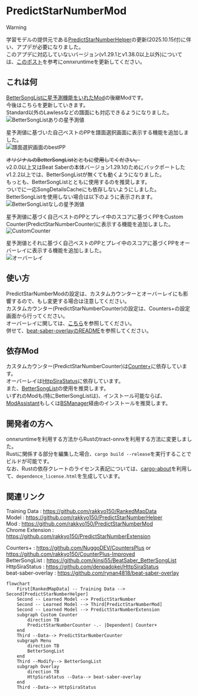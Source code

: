 # PredictStarNumberMod

> [!WARNING]
> 学習モデルの提供元である[PredictStarNumberHelper](https://github.com/rakkyo150/PredictStarNumberHelper)の更新(2025.10.15付)に伴い、アプデが必要になりました。  
> このアプデに対応していないバージョン(v1.29.1とv1.38.0以上以外)については、[このポスト](https://x.com/rakkyo150/status/1978247318261346419)を参考にonnxruntimeを更新してください。

## これは何
[BetterSongListに星予測機能をいれたMod](https://github.com/rakkyo150/BetterSongList-PredictStarNumber)の後継Modです。<br>
今後はこちらを更新していきます。<br>
Standard以外のLawlessなどの譜面にも対応できるようになりました。<br>
![BetterSongListありの星予測値](https://github.com/user-attachments/assets/55b7621f-9aae-4d0f-bd66-9923e5352c7f)

星予測値に基づいた自己ベストのPPを譜面選択画面に表示する機能を追加しました。<br>
![譜面選択画面のbestPP](https://github.com/user-attachments/assets/34024fe0-131d-4175-a35b-40f3a785876a)

~~オリジナルのBetterSongListとともに使用してください。<br>~~
v2.0.0以上又はBeat Saberの本体バージョン1.29.1のためにバックポートしたv1.2.2以上では、BetterSongListが無くても動くようになりました。<br>
もっとも、BetterSongListとともに使用するのを推奨します。<br>
ついでに一応SongDetailsCacheにも依存しないようにしました。<br>
BetterSongListを使用しない場合は以下のように表示されます。<br>
![BetterSongListなしの星予測値](https://github.com/user-attachments/assets/acb0c49e-5b13-4491-9a53-a00b44ba1a8d)

星予測値に基づく自己ベストのPPとプレイ中のスコアに基づくPPをCustom Counter(PredictStarNumberCounter)に表示する機能を追加しました。<br>
![CustomCounter](https://github.com/user-attachments/assets/89acc929-1c64-4c88-9632-1156b83a7c87)

星予測値とそれに基づく自己ベストのPPとプレイ中のスコアに基づくPPをオーバーレイに表示する機能を追加しました。<br>
![オーバーレイ](https://github.com/user-attachments/assets/58bde7c6-74d9-4664-8e6d-bd2c6845aeca)

## 使い方
PredictStarNumberModの設定は、カスタムカウンターとオーバーレイにも影響するので、もし変更する場合は注意してください。<br>
カスタムカウンター(PredictStarNumberCounter)の設定は、Counters+の設定画面から行ってください。<br>
オーバーレイに関しては、[こちら](PredictStarNumberMod/Overlay/README_Overlay.md)を参照してください。<br>
併せて、[beat-saber-overlayのREADME](https://github.com/rynan4818/beat-saber-overlay)を参照してください。<br>

## 依存Mod
カスタムカウンター(PredictStarNumberCounter)は[Counter+](https://github.com/NuggoDEV/CountersPlus)に依存しています。<br>
オーバーレイは[HttpSiraStatus](https://github.com/denpadokei/HttpSiraStatus)に依存しています。<br>
また、[BetterSongList](https://github.com/kinsi55/BeatSaber_BetterSongList)の使用を推奨します。<br>
いずれのModも(特にBetterSongListは)、インストール可能ならば、[ModAssistant](https://github.com/bsmg/ModAssistant)もしくは[BSManager](https://github.com/Zagrios/bs-manager)経由のインストールを推奨します。

## 開発者の方へ
onnxruntimeを利用する方法からRustのtract-onnxを利用する方法に変更しました。  
Rustに関係する部分を編集した場合、`cargo build --release`を実行することでビルドが可能です。  
なお、Rustの依存クレートのライセンス表記については、[cargo-about](https://github.com/EmbarkStudios/cargo-about)を利用して、`dependence_license.html`を生成しています。

## 関連リンク
Training Data : https://github.com/rakkyo150/RankedMapData <br>
Model : https://github.com/rakkyo150/PredictStarNumberHelper <br>
Mod : https://github.com/rakkyo150/PredictStarNumberMod <br>
Chrome Extension : https://github.com/rakkyo150/PredictStarNumberExtension <br>

Counters+ : https://github.com/NuggoDEV/CountersPlus or https://github.com/rakkyo150/CounterPlus-Improved<br>
BetterSongList : https://github.com/kinsi55/BeatSaber_BetterSongList<br>
HttpSiraStatus : https://github.com/denpadokei/HttpSiraStatus<br>
beat-saber-overlay : https://github.com/rynan4818/beat-saber-overlay<br>

```mermaid
flowchart
    First[RankedMapData] -- Training Data --> Second[PredictStarNumberHelper]
    Second -- Learned Model --> PredictStarNumber
    Second -- Learned Model --> Third[PredictStarNumberMod] 
    Second -- Learned Model --> PredictStarNumberExtension
    subgraph Custom Counter
        direction TB
        PredictStarNumberCounter -.- |Dependent| Counter+
    end
    Third --Data--> PredictStarNumberCounter
    subgraph Menu
        direction TB
        BetterSongList
    end
    Third --Modify--> BetterSongList
    subgraph Overlay
        direction TB
        HttpSiraStatus --Data--> beat-saber-overlay
    end
    Third --Data--> HttpSiraStatus
```
